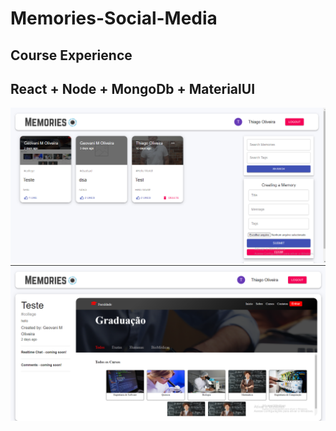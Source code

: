 # Memories-Social-Media
## Course Experience
## React + Node + MongoDb + MaterialUI

![Memories](https://github.com/Thiago-Batista-da-Silva-Oliveira/Memories-Social-Media/blob/main/MemoriesApp.png)
![MemoriesDetails](https://github.com/Thiago-Batista-da-Silva-Oliveira/Memories-Social-Media/blob/main/MemoriesDetails.png)
